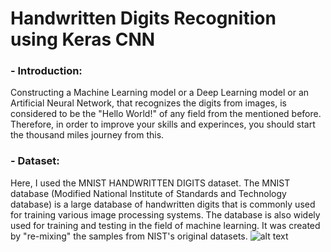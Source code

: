 # Handwritten Digits Recognition using Keras CNN  
### - Introduction:  
Constructing a Machine Learning model or a Deep Learning model or an Artificial Neural Network, that recognizes the digits from images, is considered to be the "Hello World!" of any field from the mentioned before. Therefore, in order to improve your skills and experinces, you should start the thousand miles journey from this.  

### - Dataset:  
Here, I used the MNIST HANDWRITTEN DIGITS dataset. The MNIST database (Modified National Institute of Standards and Technology database) is a large database of handwritten digits that is commonly used for training various image processing systems. The database is also widely used for training and testing in the field of machine learning. It was created by "re-mixing" the samples from NIST's original datasets. 
![alt text](https://raw.githubusercontent.com/username/projectname/branch/path/to/img.png)
